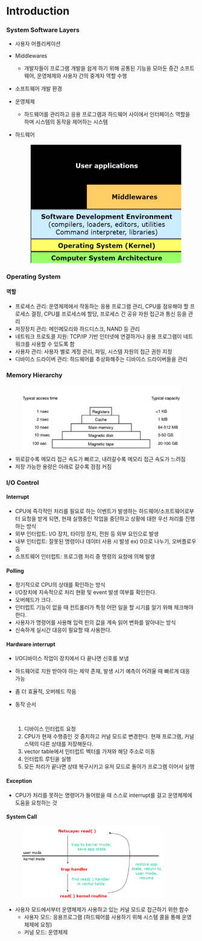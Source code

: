 # Introduction

### System Software Layers

* 사용자 어플리케이션
* Middlewares
  * 개발자들이 프로그램 개발을 쉽게 하기 위해 공통된 기능을 모아둔 중간 소프트웨어, 운영체제와 사용자 간의 중계자 역할 수행
* 소프트웨어 개발 환경
* 운영체제
  * 하드웨어를 관리하고 응용 프로그램과 하드웨어 사이에서 인터페이스 역할을 하며 시스템의 동작을 제어하는 시스템
*   하드웨어

    <figure><img src="../../.gitbook/assets/image (1) (1) (1) (1) (1) (1) (1) (1) (1) (1) (1) (1) (1) (1) (1) (1) (1) (1) (1) (1) (1) (1) (1) (1) (1) (1) (1) (1) (1) (1) (1) (1) (1) (1) (1).png" alt=""><figcaption></figcaption></figure>

### Operating System

#### 역할

* 프로세스 관리: 운영체제에서 작동하는 응용 프로그램 관리, CPU를 점유해야 할 프로세스 결정, CPU를 프로세스에 할당, 프로세스 간 공유 자원 접근과 통신 등을 관리
* 저장장치 관리: 메인메모리와 하드디스크, NAND 등 관리
* 네트워크 프로토콜 지원: TCP/IP 기반 인터넷에 연결하거나 응용 프로그램이 네트워크를 사용할 수 있도록 함
* 사용자 관리: 사용자 별로 계정 관리, 파일, 시스템 자원의 접근 권한 지정
* 디바이스 드라이버 관리: 하드웨어를 추상화해주는 디바이스 드라이버들을 관리

### Memory Hierarchy

<figure><img src="../../.gitbook/assets/image (14) (1) (1).png" alt=""><figcaption></figcaption></figure>

* 위로갈수록 메모리 접근 속도가 빠르고, 내려갈수록 메모리 접근 속도가 느려짐
* 저장 가능한 용량은 아래로 갈수록 점점 커짐

### I/O Control

#### Interrupt

* CPU에 즉각적인 처리를 필요로 하는 이벤트가 발생하는 하드웨어/소프트웨어로부터 요청을 받게 되면, 현재 실행중인 작업을 중단하고 상황에 대한 우선 처리를 진행하는 방식
* 외부 인터럽트: I/O 장치, 타이밍 장치, 전원 등 외부 요인으로 발생
* 내부 인터럽트: 잘못된 명령이나 데이터 사용 시 발생 ex) 0으로 나누기, 오버플로우 등
* 소프트웨어 인터럽트: 프로그램 처리 중 명령의 요청에 의해 발생

#### Polling

* 정기적으로 CPU의 상태를 확인하는 방식
* I/O장치에 지속적으로 처리 현황 및 event 발생 여부를 확인한다.
* 오버헤드가 크다.
* 인터럽트 기능이 없을 때 컨트롤러가 특정 어떤 일을 할 시기를 알기 위해 체크해야 한다.
* 사용자가 명령어를 사용해 입력 핀의 값을 계속 읽어 변화를 알아내는 방식
* 신속하게 실시간 대응이 필요할 때 사용한다.

#### Hardware interrupt

* I/O디바이스 작업이 장치에서 다 끝나면 신호를 보냄
* 하드웨어로 지원 받아야 하는 제약 존재, 발생 시기 예측이 어려울 때 빠르게 대응 가능
* 좀 더 효율적, 오버헤드 작음
*   동작 순서

    <figure><img src="https://blog.kakaocdn.net/dn/bWJnrv/btryQ1r5Awx/y8dzuDLllawImMulHPWtPk/img.png" alt=""><figcaption></figcaption></figure>

    1. 디바이스 인터럽트 요청
    2. CPU가 현재 수행중인 것 중지하고 커널 모드로 변경한다. 현재 프로그램, 커널 스택의 다른 상태를 저장해둔다.
    3. vector table에서 인터럽트 벡터를 가져와 해당 주소로 이동
    4. 인터럽트 루틴을 실행
    5. 모든 처리가 끝나면 상태 복구시키고 유저 모드로 돌아가 프로그램 이어서 실행

#### Exception

* CPU가 처리를 못하는 명령어가 들어왔을 때 스스로 interrupt를 걸고 운영체제에 도움을 요청하는 것

#### System Call

<figure><img src="../../.gitbook/assets/image (1) (1) (1) (1) (1) (1) (1) (1) (1) (1) (1) (1) (1) (1) (1) (1) (1) (1) (1) (1) (1) (1) (1) (1) (1) (1) (1) (1) (1) (1) (1) (1) (1) (1) (1) (1).png" alt="" width="375"><figcaption></figcaption></figure>

* 사용자 모드에서부터 운영체제가 사용하고 있는 커널 모드로 접근하기 위한 함수
  * 사용자 모드: 응용프로그램 (하드웨어를 사용하기 위해 시스템 콜을 통해 운영체제에 요청)
  * 커널 모드: 운영체제
